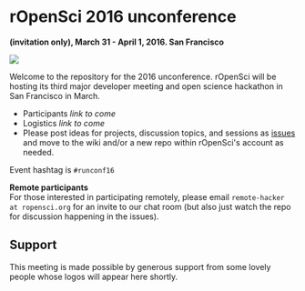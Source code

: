 # rOpenSci 2016 unconference
__(invitation only), March 31 - April 1, 2016. San Francisco__

![](http://i.imgur.com/TTnpSYS.png)

Welcome to the repository for the 2016 unconference.  rOpenSci will be hosting its third major developer meeting and open science hackathon in San Francisco in March.

* Participants *link to come*
* Logistics *link to come*
* Please post ideas for projects, discussion topics, and sessions as [issues](https://github.com/ropensci/unconf/issues/) and move to the wiki and/or a new repo within rOpenSci's account as needed.

Event hashtag is `#runconf16`

__Remote participants__  
For those interested in participating remotely, please email `remote-hacker at ropensci.org` for an invite to our chat room (but also just watch the repo for discussion happening in the issues).

## Support  
This meeting is made possible by generous support from some lovely people whose logos will appear here shortly.
